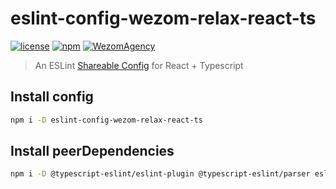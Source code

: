 # eslint-config-wezom-relax-react-ts

[![license](https://img.shields.io/badge/License-MIT-blue.svg)](https://github.com/WezomAgency/eslint-config-wezom-relax-react-ts/blob/master/LICENSE)
[![npm](https://img.shields.io/badge/npm-install-orange.svg)](https://www.npmjs.com/package/eslint-config-wezom-relax-react-ts)
[![WezomAgency](https://img.shields.io/badge/wezom-agency-red.svg)](https://github.com/WezomAgency)


> An ESLint [Shareable Config](http://eslint.org/docs/developer-guide/shareable-configs)  for React + Typescript
>

## Install config

```bash
npm i -D eslint-config-wezom-relax-react-ts
```

## Install peerDependencies

```bash
npm i -D @typescript-eslint/eslint-plugin @typescript-eslint/parser eslint eslint-plugin-flowtype eslint-plugin-import eslint-plugin-jsx-a11y eslint-plugin-prettier eslint-plugin-react eslint-plugin-react-hooks
```

